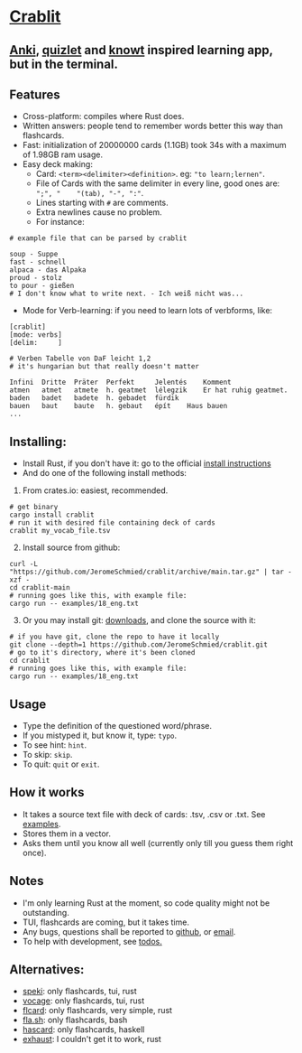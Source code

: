 # [Crablit](https://github.com/JeromeSchmied/crablit)

## [Anki](https://ankiweb.net), [quizlet](https://quizlet.com) and [knowt](https://knowt.com) inspired learning app, but in the terminal.

## Features
- Cross-platform: compiles where Rust does.
- Written answers: people tend to remember words better this way than flashcards.
- Fast: initialization of 20000000 cards (1.1GB) took 34s with a maximum of 1.98GB ram usage.
- Easy deck making:
    + Card: `<term><delimiter><definition>`. eg: `"to learn;lernen"`.
    +  File of Cards with the same delimiter in every line, good ones are: ` ";", "    "(tab), "-", ":"`.
    +  Lines starting with `#` are comments.
    <!--+  If the first line is [crablit]: mode, delimiter may be set-->
    +  Extra newlines cause no problem.
    +  For instance:
```text
# example file that can be parsed by crablit

soup - Suppe
fast - schnell
alpaca - das Alpaka
proud - stolz
to pour - gießen
# I don't know what to write next. - Ich weiß nicht was...
```
- Mode for Verb-learning: if you need to learn lots of verbforms, like:
```text
[crablit]
[mode: verbs]
[delim: 	]

# Verben Tabelle von DaF leicht 1,2
# it's hungarian but that really doesn't matter

Infini	Dritte	Präter	Perfekt 	Jelentés	Komment
atmen	atmet	atmete	h. geatmet	lélegzik	Er hat ruhig geatmet.
baden	badet	badete	h. gebadet	fürdik	
bauen	baut	baute	h. gebaut	épít	Haus bauen
...
```
<!-- ## Why is it better than the others? -->
<!---->
<!-- |                 | quizlet     | knowt      | crablit                                 | -->
<!-- |---------------- | ----------- | ---------- | --------------------------              | -->
<!-- | open-source     | no          | no         | of course!                              | -->
<!-- | ad-free         | nope        | nope       | 100%                                    | -->
<!-- | totally free    | not really  | not really | Yes, and it always will be              | -->
<!-- | speed out of 10 | 4           | 2          | 10                                      | -->
<!-- | offline version | paid        | no         | cross-platform, fast, TUI: coming soon  | -->

## Installing:

- Install Rust, if you don't have it:
go to the official [install instructions](https://www.rust-lang.org/tools/install)
- And do one of the following install methods:
1. From crates.io: easiest, recommended.
```shell
# get binary
cargo install crablit
# run it with desired file containing deck of cards
crablit my_vocab_file.tsv
```
2. Install source from github:
```shell
curl -L  "https://github.com/JeromeSchmied/crablit/archive/main.tar.gz" | tar -xzf -
cd crablit-main
# running goes like this, with example file:
cargo run -- examples/18_eng.txt
```
3. Or you may install git: [downloads](https://git-scm.com/downloads), and clone the source with it:
```shell
# if you have git, clone the repo to have it locally
git clone --depth=1 https://github.com/JeromeSchmied/crablit.git
# go to it's directory, where it's been cloned
cd crablit
# running goes like this, with example file:
cargo run -- examples/18_eng.txt
```

## Usage
- Type the definition of the questioned word/phrase.
- If you mistyped it, but know it, type: `typo`.
- To see hint: `hint`.
- To skip: `skip`.
- To quit: `quit` or `exit`.

## How it works
- It takes a source text file with deck of cards: .tsv, .csv or .txt. See [examples](https://github.com/JeromeSchmied/crablit/tree/main/examples).
- Stores them in a vector.
- Asks them until you know all well (currently only till you guess them right once).

## Notes
- I'm only learning Rust at the moment, so code quality might not be outstanding.
- TUI, flashcards are coming, but it takes time.
- Any bugs, questions shall be reported to [github](https://github.com/JeromeSchmied/crablit), or [email](mailto:iITsnot.me214@proton.me).
- To help with development, see [todos.](TODO.md)

## Alternatives: 
- [speki](https://crates.io/crates/speki): only flashcards, tui, rust
- [vocage](https://crates.io/crates/vocage): only flashcards, tui, rust
- [flcard](https://crates.io/crates/flcard): only flashcards, very simple, rust
- [fla.sh](https://github.com/tallguyjenks/fla.sh): only flashcards, bash
- [hascard](https://github.com/Yvee1/hascard): only flashcards, haskell
- [exhaust](https://github.com/heyrict/exhaust): I couldn't get it to work, rust

